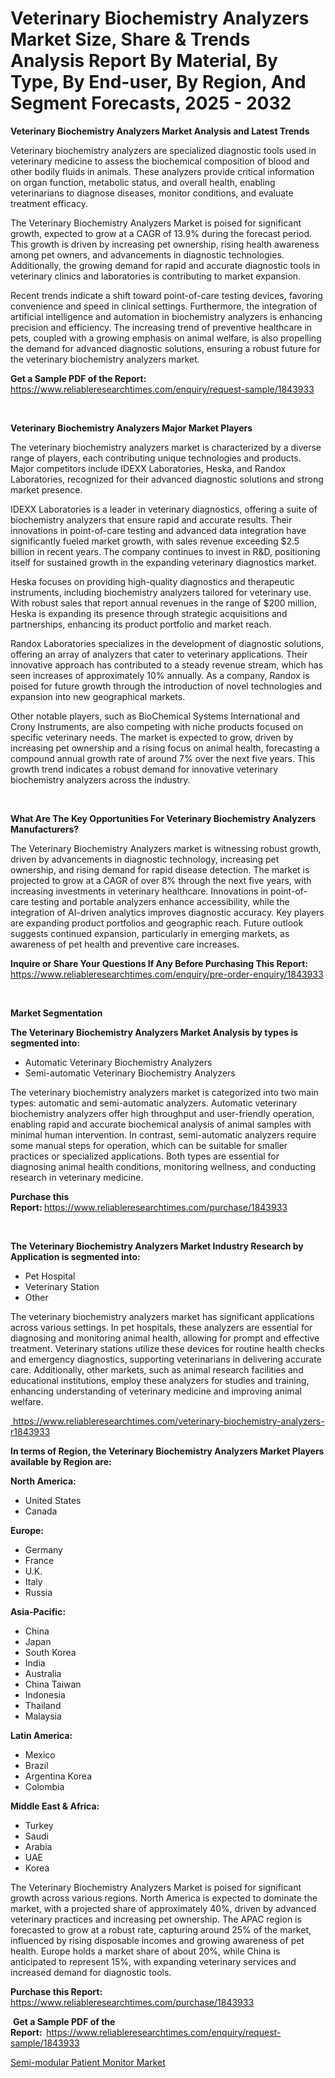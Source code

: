 <p><h1>Veterinary Biochemistry Analyzers Market Size, Share & Trends Analysis Report By Material, By Type, By End-user, By Region, And Segment Forecasts, 2025 - 2032</h1></p><p><strong>Veterinary Biochemistry Analyzers Market Analysis and Latest Trends</strong></p>
<p><p>Veterinary biochemistry analyzers are specialized diagnostic tools used in veterinary medicine to assess the biochemical composition of blood and other bodily fluids in animals. These analyzers provide critical information on organ function, metabolic status, and overall health, enabling veterinarians to diagnose diseases, monitor conditions, and evaluate treatment efficacy. </p><p>The Veterinary Biochemistry Analyzers Market is poised for significant growth, expected to grow at a CAGR of 13.9% during the forecast period. This growth is driven by increasing pet ownership, rising health awareness among pet owners, and advancements in diagnostic technologies. Additionally, the growing demand for rapid and accurate diagnostic tools in veterinary clinics and laboratories is contributing to market expansion. </p><p>Recent trends indicate a shift toward point-of-care testing devices, favoring convenience and speed in clinical settings. Furthermore, the integration of artificial intelligence and automation in biochemistry analyzers is enhancing precision and efficiency. The increasing trend of preventive healthcare in pets, coupled with a growing emphasis on animal welfare, is also propelling the demand for advanced diagnostic solutions, ensuring a robust future for the veterinary biochemistry analyzers market.</p></p>
<p><strong>Get a Sample PDF of the Report:&nbsp;</strong> <a href="https://www.reliableresearchtimes.com/enquiry/request-sample/1843933?utm_campaign=2720&utm_medium=2&utm_source=Github&utm_content=ia&utm_term=05032025&utm_id=veterinary-biochemistry-analyzers">https://www.reliableresearchtimes.com/enquiry/request-sample/1843933</a></p>
<p>&nbsp;</p>
<p><strong>Veterinary Biochemistry Analyzers Major Market Players</strong></p>
<p><p>The veterinary biochemistry analyzers market is characterized by a diverse range of players, each contributing unique technologies and products. Major competitors include IDEXX Laboratories, Heska, and Randox Laboratories, recognized for their advanced diagnostic solutions and strong market presence.</p><p>IDEXX Laboratories is a leader in veterinary diagnostics, offering a suite of biochemistry analyzers that ensure rapid and accurate results. Their innovations in point-of-care testing and advanced data integration have significantly fueled market growth, with sales revenue exceeding $2.5 billion in recent years. The company continues to invest in R&D, positioning itself for sustained growth in the expanding veterinary diagnostics market.</p><p>Heska focuses on providing high-quality diagnostics and therapeutic instruments, including biochemistry analyzers tailored for veterinary use. With robust sales that report annual revenues in the range of $200 million, Heska is expanding its presence through strategic acquisitions and partnerships, enhancing its product portfolio and market reach.</p><p>Randox Laboratories specializes in the development of diagnostic solutions, offering an array of analyzers that cater to veterinary applications. Their innovative approach has contributed to a steady revenue stream, which has seen increases of approximately 10% annually. As a company, Randox is poised for future growth through the introduction of novel technologies and expansion into new geographical markets.</p><p>Other notable players, such as BioChemical Systems International and Crony Instruments, are also competing with niche products focused on specific veterinary needs. The market is expected to grow, driven by increasing pet ownership and a rising focus on animal health, forecasting a compound annual growth rate of around 7% over the next five years. This growth trend indicates a robust demand for innovative veterinary biochemistry analyzers across the industry.</p></p>
<p>&nbsp;</p>
<p><strong>What Are The Key Opportunities For Veterinary Biochemistry Analyzers Manufacturers?</strong></p>
<p><p>The Veterinary Biochemistry Analyzers market is witnessing robust growth, driven by advancements in diagnostic technology, increasing pet ownership, and rising demand for rapid disease detection. The market is projected to grow at a CAGR of over 8% through the next five years, with increasing investments in veterinary healthcare. Innovations in point-of-care testing and portable analyzers enhance accessibility, while the integration of AI-driven analytics improves diagnostic accuracy. Key players are expanding product portfolios and geographic reach. Future outlook suggests continued expansion, particularly in emerging markets, as awareness of pet health and preventive care increases.</p></p>
<p><strong>Inquire or Share Your Questions If Any Before Purchasing This Report:</strong> <a href="https://www.reliableresearchtimes.com/enquiry/pre-order-enquiry/1843933?utm_campaign=2720&utm_medium=2&utm_source=Github&utm_content=ia&utm_term=05032025&utm_id=veterinary-biochemistry-analyzers">https://www.reliableresearchtimes.com/enquiry/pre-order-enquiry/1843933</a></p>
<p>&nbsp;</p>
<p><strong>Market Segmentation</strong></p>
<p><strong>The Veterinary Biochemistry Analyzers Market Analysis by types is segmented into:</strong></p>
<p><ul><li>Automatic Veterinary Biochemistry Analyzers</li><li>Semi-automatic Veterinary Biochemistry Analyzers</li></ul></p>
<p><p>The veterinary biochemistry analyzers market is categorized into two main types: automatic and semi-automatic analyzers. Automatic veterinary biochemistry analyzers offer high throughput and user-friendly operation, enabling rapid and accurate biochemical analysis of animal samples with minimal human intervention. In contrast, semi-automatic analyzers require some manual steps for operation, which can be suitable for smaller practices or specialized applications. Both types are essential for diagnosing animal health conditions, monitoring wellness, and conducting research in veterinary medicine.</p></p>
<p><strong>Purchase this Report:&nbsp;</strong><a href="https://www.reliableresearchtimes.com/purchase/1843933?utm_campaign=2720&utm_medium=2&utm_source=Github&utm_content=ia&utm_term=05032025&utm_id=veterinary-biochemistry-analyzers">https://www.reliableresearchtimes.com/purchase/1843933</a></p>
<p>&nbsp;</p>
<p><strong>The Veterinary Biochemistry Analyzers Market Industry Research by Application is segmented into:</strong></p>
<p><ul><li>Pet Hospital</li><li>Veterinary Station</li><li>Other</li></ul></p>
<p><p>The veterinary biochemistry analyzers market has significant applications across various settings. In pet hospitals, these analyzers are essential for diagnosing and monitoring animal health, allowing for prompt and effective treatment. Veterinary stations utilize these devices for routine health checks and emergency diagnostics, supporting veterinarians in delivering accurate care. Additionally, other markets, such as animal research facilities and educational institutions, employ these analyzers for studies and training, enhancing understanding of veterinary medicine and improving animal welfare.</p></p>
<p><a href="https://www.reliableresearchtimes.com/veterinary-biochemistry-analyzers-r1843933?utm_campaign=2720&utm_medium=2&utm_source=Github&utm_content=ia&utm_term=05032025&utm_id=veterinary-biochemistry-analyzers">&nbsp;https://www.reliableresearchtimes.com/veterinary-biochemistry-analyzers-r1843933</a></p>
<p><strong>In terms of Region, the Veterinary Biochemistry Analyzers Market Players available by Region are:</strong></p>
<p>
    <p> <strong> North America: </strong>
        <ul>
            <li>United States</li>
            <li>Canada</li>
        </ul>
        </p> 
    <p> <strong> Europe: </strong>
        <ul>
            <li>Germany</li>
            <li>France</li>
            <li>U.K.</li>
            <li>Italy</li>
            <li>Russia</li>
        </ul>
        </p> 
    <p> <strong> Asia-Pacific: </strong>
        <ul>
            <li>China</li>
            <li>Japan</li>
            <li>South Korea</li>
            <li>India</li>
            <li>Australia</li>
            <li>China Taiwan</li>
            <li>Indonesia</li>
            <li>Thailand</li>
            <li>Malaysia</li>
        </ul>
        </p> 
    <p> <strong> Latin America: </strong>
        <ul>
            <li>Mexico</li>
            <li>Brazil</li>
            <li>Argentina Korea</li>
            <li>Colombia</li>
        </ul>
        </p> 
    <p> <strong> Middle East & Africa: </strong>
        <ul>
            <li>Turkey</li>
            <li>Saudi</li>
            <li>Arabia</li>
            <li>UAE</li>
            <li>Korea</li>
        </ul>
    </p>
    </p>
<p><p>The Veterinary Biochemistry Analyzers Market is poised for significant growth across various regions. North America is expected to dominate the market, with a projected share of approximately 40%, driven by advanced veterinary practices and increasing pet ownership. The APAC region is forecasted to grow at a robust rate, capturing around 25% of the market, influenced by rising disposable incomes and growing awareness of pet health. Europe holds a market share of about 20%, while China is anticipated to represent 15%, with expanding veterinary services and increased demand for diagnostic tools.</p></p>
<p><strong>Purchase this Report: </strong><a href="https://www.reliableresearchtimes.com/purchase/1843933?utm_campaign=2720&utm_medium=2&utm_source=Github&utm_content=ia&utm_term=05032025&utm_id=veterinary-biochemistry-analyzers">https://www.reliableresearchtimes.com/purchase/1843933</a></p>
<p>&nbsp;<strong>Get a Sample PDF of the Report:&nbsp;&nbsp;</strong><a href="https://www.reliableresearchtimes.com/enquiry/request-sample/1843933?utm_campaign=2720&utm_medium=2&utm_source=Github&utm_content=ia&utm_term=05032025&utm_id=veterinary-biochemistry-analyzers">https://www.reliableresearchtimes.com/enquiry/request-sample/1843933</a></p>
<p><strong></strong></p>
<p><p><a href="https://github.com/ravenecashe/Market-Research-Report-List-1/blob/main/semi-modular-patient-monitor-market.md?utm_campaign=2720&utm_medium=2&utm_source=Github&utm_content=ia&utm_term=05032025&utm_id=veterinary-biochemistry-analyzers">Semi-modular Patient Monitor Market</a></p></p>
